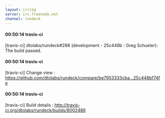 ```yaml
---
layout: irclog
server: irc.freenode.net
channel: rundeck
---
```


#### 00:50:14 travis-ci
 \[travis-ci\] dtolabs/rundeck#288 (development - 25c448b : Greg Schueler): The build passed.
#### 00:50:14 travis-ci
 \[travis-ci\] Change view : https://github.com/dtolabs/rundeck/compare/be7953333cba...25c448bf74fe
#### 00:50:14 travis-ci
 \[travis-ci\] Build details : http://travis-ci.org/dtolabs/rundeck/builds/8002486
